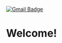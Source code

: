 [![Gmail Badge](https://img.shields.io/badge/Gmail-d14836?style=flat-square&logo=Gmail&logoColor=white&link=mailto:strongest0502@gmail.com)](mailto:strongest0502@gmail.com)

# Welcome!

<!--
**kangmincho1/kangmincho1** is a ✨ _special_ ✨ repository because its `README.md` (this file) appears on your GitHub profile.

Here are some ideas to get you started:

[![github stats](https://github-readme-stats.vercel.app/api?username={kangmincho1(string)})](https://github.com/anuraghazra/github-readme-stats)
